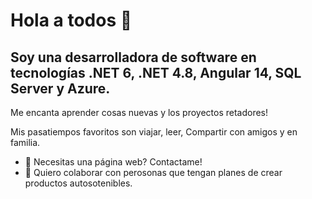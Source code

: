 # Hola a todos 👋

## Soy una desarrolladora de software en tecnologías  .NET 6, .NET 4.8, Angular 14, SQL Server y Azure.

Me encanta aprender cosas nuevas y los proyectos retadores!

Mis pasatiempos favoritos son viajar, leer, Compartir con amigos y en familia. 

- 🌱 Necesitas una página web? Contactame!
- 👯 Quiero colaborar con perosonas que tengan planes de crear productos autosotenibles.
